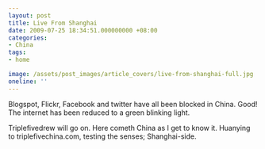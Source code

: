 ```yaml
---
layout: post
title: Live From Shanghai
date: 2009-07-25 18:34:51.000000000 +08:00
categories:
- China
tags:
- home

image: /assets/post_images/article_covers/live-from-shanghai-full.jpg
oneline: ''
---
```

Blogspot, Flickr, Facebook and twitter have all been blocked in China. Good! The internet has been reduced to a green blinking light.

Triplefivedrew will go on. Here cometh China as I get to know it. Huanying to triplefivechina.com, testing the senses; Shanghai-side.


